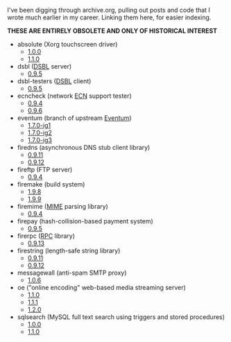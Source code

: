 <!--# set var="title" value="Old code roundup" -->
<!--# set var="date" value="2019-04-21" -->

<!--# include file="include/top.html" -->

I've been digging through archive.org, pulling out posts and code that I wrote much earlier in my career. Linking them here, for easier indexing.

__THESE ARE ENTIRELY OBSOLETE AND ONLY OF HISTORICAL INTEREST__

* absolute (Xorg touchscreen driver)
  * [1.0.0](files/absolute-1.0.0.tar.bz2)
  * [1.1.0](files/absolute-1.1.0.tar.bz2)
* dsbl ([DSBL](https://en.wikipedia.org/wiki/Distributed_Sender_Blackhole_List) server)
  * [0.9.5](files/dsbl-0.9.5.tar.gz)
* dsbl-testers ([DSBL](https://en.wikipedia.org/wiki/Distributed_Sender_Blackhole_List) client)
  * [0.9.5](files/dsbl-testers-0.9.5.tar.gz)
* ecncheck (network [ECN](https://en.wikipedia.org/wiki/Explicit_Congestion_Notification) support tester)
  * [0.9.4](files/ecncheck-0.9.4.tar.gz)
  * [0.9.6](files/ecncheck-0.9.6.tar.bz2)
* eventum (branch of upstream [Eventum](https://github.com/eventum/eventum))
  * [1.7.0-ig1](files/eventum-1.7.0-ig1.tar.bz2)
  * [1.7.0-ig2](files/eventum-1.7.0-ig2.tar.bz2)
  * [1.7.0-ig3](files/eventum-1.7.0-ig3.tar.bz2)
* firedns (asynchronous DNS stub client library)
  * [0.9.11](files/firedns-0.9.11.tar.gz)
  * [0.9.12](files/firedns-0.9.12.tar.bz2)
* fireftp (FTP server)
  * [0.9.4](files/fireftp-0.9.4.tar.gz)
* firemake (build system)
  * [1.9.8](files/firemake-1.9.8.tar.gz)
  * [1.9.9](files/firemake-1.9.9.tar.bz2)
* firemime ([MIME](https://en.wikipedia.org/wiki/MIME) parsing library)
  * [0.9.4](files/firemime-0.9.4.tar.bz2)
* firepay (hash-collision-based payment system)
  * [0.9.5](files/firepay-0.9.5.tar.bz2)
* firerpc ([RPC](https://en.wikipedia.org/wiki/Remote_procedure_call) library)
  * [0.9.13](files/firerpc-0.9.13.tar.bz2)
* firestring (length-safe string library)
  * [0.9.11](files/firestring-0.9.11.tar.gz)
  * [0.9.12](files/firestring-0.9.12.tar.bz2)
* messagewall (anti-spam SMTP proxy)
  * [1.0.6](files/messagewall-1.0.6.tar.gz)
* oe ("online encoding" web-based media streaming server)
  * [1.1.0](files/oe-1.1.0.tar.bz2)
  * [1.1.1](files/oe-1.1.1.tar.bz2)
  * [1.2.0](files/oe-1.2.0.tar.bz2)
* sqlsearch (MySQL full text search using triggers and stored procedures)
  * [1.0.0](files/sqlsearch-1.0.0.tar.bz2)
  * [1.1.0](files/sqlsearch-1.1.0.tar.bz2)

<!--# include file="include/bottom.html" -->
